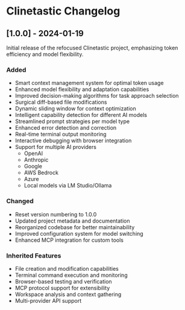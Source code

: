 # Clinetastic Changelog

## [1.0.0] - 2024-01-19

Initial release of the refocused Clinetastic project, emphasizing token efficiency and model flexibility.

### Added
- Smart context management system for optimal token usage
- Enhanced model flexibility and adaptation capabilities
- Improved decision-making algorithms for task approach selection
- Surgical diff-based file modifications
- Dynamic sliding window for context optimization
- Intelligent capability detection for different AI models
- Streamlined prompt strategies per model type
- Enhanced error detection and correction
- Real-time terminal output monitoring
- Interactive debugging with browser integration
- Support for multiple AI providers
  - OpenAI
  - Anthropic
  - Google
  - AWS Bedrock
  - Azure
  - Local models via LM Studio/Ollama

### Changed
- Reset version numbering to 1.0.0
- Updated project metadata and documentation
- Reorganized codebase for better maintainability
- Improved configuration system for model switching
- Enhanced MCP integration for custom tools

### Inherited Features
- File creation and modification capabilities
- Terminal command execution and monitoring
- Browser-based testing and verification
- MCP protocol support for extensibility
- Workspace analysis and context gathering
- Multi-provider API support
